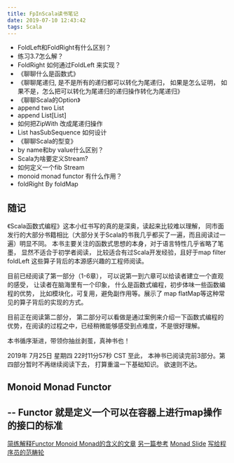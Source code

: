 ```yaml
---
title: FpInScala读书笔记
date: 2019-07-10 12:43:42
tags: Scala
---
```

- FoldLeft和FoldRight有什么区别？
- 练习3.7怎么解？
- FoldRight 如何通过FoldLeft 来实现？
- 《聊聊什么是函数式》
- 《聊聊尾递归, 是不是所有的递归都可以转化为尾递归， 如果是怎么证明， 如果不是，怎么把可以转化为尾递归的递归操作转化为尾递归》
- 《聊聊Scala的Option》
- append two List
- append List[List]
- 如何把ZipWith 改成尾递归操作
- List hasSubSequence 如何设计
- 《聊聊Scala的型变》
- by name和by value什么区别？
- Scala为啥要定义Stream?
- 如何定义一个fib Stream
- monoid monad functor 有什么作用？
- foldRight By foldMap


## 随记

《Scala函数式编程》这本小红书写的真的是深奥，读起来比较难以理解， 同市面发行的大部分书籍相比（大部分关于Scala的书我几乎都买了一遍，而且阅读过一遍）明显不同。 本书主要关注的函数式思想的本身，对于语言特性几乎省略了笔墨， 显然不适合于初学者阅读， 比较适合有过Scala开发经验，且好于map filter foldLeft 这些算子背后的本源感兴趣的工程师阅读。

目前已经阅读了第一部分（1-6章）， 可以说第一到六章可以给读者建立一个直观的感受， 让读者在脑海里有一个印象， 什么是函数式编程，初步体味一些函数编程的优势， 比如模块化，可复用，避免副作用等。展示了 map flatMap等这种常见的算子背后的实现的方式。 

目前正在阅读第二部分， 第二部分可以看做是通过案例来介绍一下函数式编程的优势，在阅读的过程之中，已经稍微能够感受到点难度，不是很好理解。 

本书循序渐进，带领你抽丝剥茧，真神书也！




2019年 7月25日 星期四 22时11分57秒 CST
至此， 本神书已阅读完前3部分。第四部分暂时不再继续阅读下去， 打算重温一下基础知识。 欲速则不达。 


## Monoid Monad Functor 

-- Functor 就是定义一个可以在容器上进行map操作的接口的标准
-- 


[简练解释Functor Monoid Monad的含义的文章](https://blog.knoldus.com/monads-are-they-really-that-complicated/)
[另一篇参考](https://thedet.wordpress.com/2012/04/28/functors-monads-applicatives-can-be-so-simple/)
[Monad Slide](https://www.slideshare.net/knoldus/functors-applicatives-and-monads-in-scala)
[写给程序员的范畴轮](https://segmentfault.com/a/1190000003882331)
